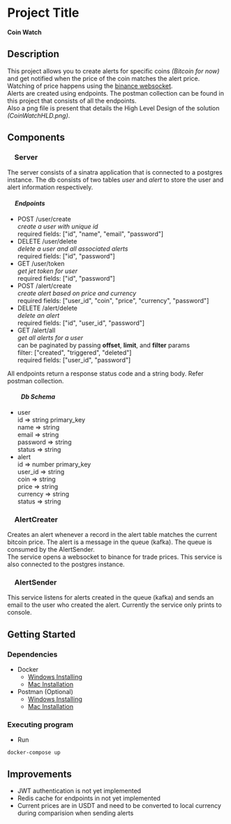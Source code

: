 # Project Title

**Coin Watch**

## Description

This project allows you to create alerts for specific coins *(Bitcoin for now)* and get notified when the price of the coin matches the alert price.  
Watching of price happens using the [binance websocket](wss://stream.binance.com:9443/ws/btcusdt@trade).  
Alerts are created using endpoints. The postman collection can be found in this project that consists of all the endpoints.  
Also a png file is present that details the High Level Design of the solution *(CoinWatchHLD.png)*.

## Components

### &emsp;Server
The server consists of a sinatra application that is connected to a postgres instance. The db consists of two tables *user* and *alert* to store the user and alert information respectively.
#### &emsp; *Endpoints*
- POST /user/create  
  *create a user with unique id*  
  required fields: ["id", "name", "email", "password"]
- DELETE /user/delete  
  *delete a user and all associated alerts*  
  required fields: ["id", "password"]
- GET /user/token  
  *get jet token for user*  
  required fields: ["id", "password"]  
- POST /alert/create  
  *create alert based on price and currency*  
  required fields: ["user_id", "coin", "price", "currency", "password"]
- DELETE /alert/delete  
  *delete an alert*   
  required fields: ["id", "user_id", "password"]
- GET /alert/all  
  *get all alerts for a user*  
  can be paginated by passing **offset**, **limit**, and **filter** params  
  filter: ["created", "triggered", "deleted"]  
  required fields: ["user_id", "password"]

All endpoints return a response status code and a string body. Refer postman collection.

#### &emsp;&emsp; *Db Schema*
- user  
  id => string primary_key  
  name => string  
  email => string  
  password => string  
  status => string
- alert  
  id => number primary_key  
  user_id => string  
  coin => string  
  price => string  
  currency => string  
  status => string

### &emsp;AlertCreater
Creates an alert whenever a record in the alert table matches the current bitcoin price. The alert is a message in the queue (kafka). The queue is consumed by the AlertSender.  
The service opens a websocket to binance for trade prices. This service is also connected to the postgres instance.

### &emsp;AlertSender
This service listens for alerts created in the queue (kafka) and sends an email to the user who created the alert. Currently the service only prints to console.  

## Getting Started

### Dependencies

* Docker
  * [Windows Installing](https://docs.docker.com/desktop/install/windows-install/) 
  * [Mac Installation](https://docs.docker.com/desktop/install/mac-install/) 
* Postman (Optional)
  * [Windows Installing](https://learning.postman.com/docs/getting-started/installation-and-updates/#installing-postman-on-windows)
  * [Mac Installation](https://learning.postman.com/docs/getting-started/installation-and-updates/#installing-postman-on-mac)


### Executing program

* Run
```
docker-compose up 
```

## Improvements
- JWT authentication is not yet implemented
- Redis cache for endpoints in not yet implemented
- Current prices are in USDT and need to be converted to local currency during comparision when sending alerts
